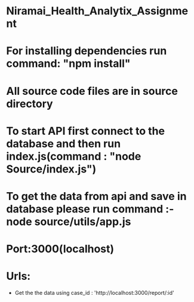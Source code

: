 # Niramai_Health_Analytix_Assignment
# For installing dependencies run command: "npm install"
# All source code files are in source directory
# To start API first connect to the database and then run index.js(command : "node Source/index.js")
# To get the data from api and save in database please run command :- node source/utils/app.js
# Port:3000(localhost)
# Urls:
   * Get the the data using case_id : 'http://localhost:3000/report/:id'
